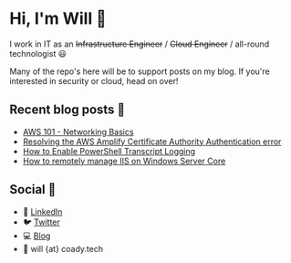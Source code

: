 # Hi, I'm Will :wave:

I work in IT as an ~~Infrastructure Engineer~~ / ~~Cloud Engineer~~ / all-round technologist :smiley:

Many of the repo's here will be to support posts on my blog. If you're interested in security or cloud, head on over!


## Recent blog posts :pencil:

 - [AWS 101 - Networking Basics](https://coady.tech/aws-101-networking/)
 - [Resolving the AWS Amplify Certificate Authority Authentication error](https://coady.tech/amplify-cloudflare-caa-error/)
 - [How to Enable PowerShell Transcript Logging](https://coady.tech/setup-powershell-transcript-logging/)
 - [How to remotely manage IIS on Windows Server Core](https://coady.tech/manage-iis-server-core/)

## Social :iphone:

 - :necktie: [LinkedIn](https://www.linkedin.com/in/willcoady/)
 - :bird: [Twitter](https://twitter.com/CoadyTech)
 - :computer: [Blog](https://coady.tech/)
 - :email: will {at} coady.tech
